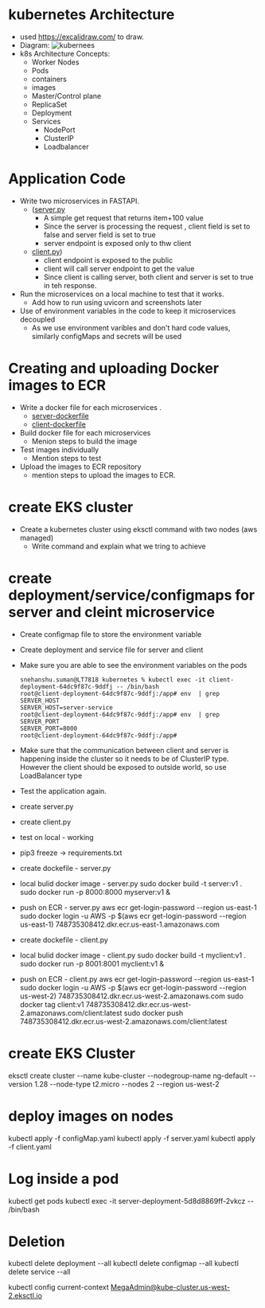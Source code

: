 # kubernetes Architecture 
- used https://excalidraw.com/ to draw.
- Diagram:
![kubernees](https://github.com/snehanshu11/kubernetes-microservices/assets/8538859/c6865abb-4877-42ed-94e4-c048e8ae530e)
- k8s Architecture Concepts:
  - Worker Nodes
  - Pods
  - containers
  - images
  - Master/Control plane
  - ReplicaSet
  - Deployment
  - Services
    - NodePort
    - ClusterIP
    - Loadbalancer
    
# Application Code
- Write two microservices in FASTAPI.
  - ([server.py](https://github.com/snehanshu11/kubernetes-microservices/blob/main/server/server.py)
    - A simple get request that returns item+100 value
    - Since the server is processing the request , client field is set to false and server field is set to true
    - server endpoint is exposed only to thw client
  - [client.py](https://github.com/snehanshu11/kubernetes-microservices/blob/main/client/client.py))
    - client endpoint is exposed to the public
    - client will call server endpoint to get the value
    - Since client is calling server, both client and server is set to true in teh response. 
- Run the microservices on a local machine to test that it works.
  - Add how to run using uvicorn and screenshots later
- Use of  environment variables in the code to keep it microservices decoupled
  - As we use environment varibles and don't hard code values, similarly configMaps and secrets will be used  

# Creating and uploading Docker images to ECR
- Write a docker file for each microservices .
  - [server-dockerfile](https://github.com/snehanshu11/kubernetes-microservices/blob/main/server/Dockerfile)
  - [client-dockerfile](https://github.com/snehanshu11/kubernetes-microservices/blob/main/client/Dockerfile)
- Build docker file for each microservices
    - Menion steps to build the image
- Test images individually
   - Mention steps to test
- Upload the images to ECR repository
  - mention steps to upload the images to ECR.
 
# create EKS cluster
- Create a kubernetes cluster using eksctl command with two nodes (aws managed)
  - Write command and explain what we tring to achieve
# create deployment/service/configmaps for server and cleint microservice
- Create configmap file to store the environment variable
- Create deployment and service file for server and client
- Make sure you are able to see the environment variables on the pods
  ```
  snehanshu.suman@LT7818 kubernetes % kubectl exec -it client-deployment-64dc9f87c-9ddfj -- /bin/bash
  root@client-deployment-64dc9f87c-9ddfj:/app# env  | grep SERVER_HOST
  SERVER_HOST=server-service
  root@client-deployment-64dc9f87c-9ddfj:/app# env  | grep SERVER_PORT
  SERVER_PORT=8000
  root@client-deployment-64dc9f87c-9ddfj:/app# 

  ```
- Make sure that the communication between client and server  is happening inside the cluster so it needs to be of ClusterIP type. However the client should be exposed to outside world, so use LoadBalancer type
- Test the application again.





- create server.py
- create client.py
- test on local - working
- pip3 freeze -> requirements.txt
- create dockefile - server.py
- local bulid docker image - server.py
    sudo docker build -t server:v1 .
    sudo docker run -p 8000:8000 myserver:v1 &
- push on ECR - server.py
    aws ecr get-login-password --region us-east-1
    sudo docker login -u AWS -p $(aws ecr get-login-password --region us-east-1) 748735308412.dkr.ecr.us-east-1.amazonaws.com
- create dockefile - client.py
- local bulid docker image - client.py
    sudo docker build -t myclient:v1 .
    sudo docker run -p 8001:8001 myclient:v1 &
- push on ECR - client.py
    aws ecr get-login-password --region us-east-1
    sudo docker login -u AWS -p $(aws ecr get-login-password --region us-west-2) 748735308412.dkr.ecr.us-west-2.amazonaws.com
    sudo docker tag client:v1 748735308412.dkr.ecr.us-west-2.amazonaws.com/client:latest
    sudo docker push 748735308412.dkr.ecr.us-west-2.amazonaws.com/client:latest

# create EKS Cluster
eksctl create cluster --name kube-cluster --nodegroup-name ng-default --version 1.28 --node-type t2.micro --nodes 2 --region us-west-2

# deploy images on nodes 
kubectl apply -f configMap.yaml
kubectl apply -f server.yaml
kubectl apply -f client.yaml
# Log inside a pod
kubectl get pods
kubectl exec -it server-deployment-5d8d8869ff-2vkcz -- /bin/bash

# Deletion

kubectl delete deployment --all
kubectl delete configmap --all 
kubectl delete service --all

kubectl config current-context 
MegaAdmin@kube-cluster.us-west-2.eksctl.io



 
